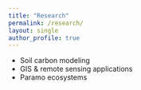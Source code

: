 ```yaml
---
title: "Research"
permalink: /research/
layout: single
author_profile: true
---
```


- Soil carbon modeling
- GIS & remote sensing applications
- Paramo ecosystems

